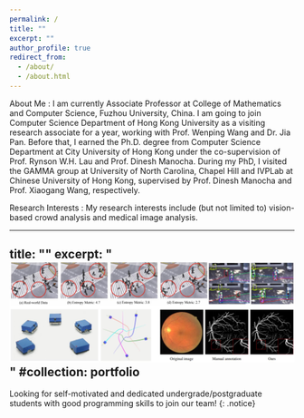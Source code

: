 ```yaml
---
permalink: /
title: ""
excerpt: ""
author_profile: true
redirect_from: 
  - /about/
  - /about.html
---
```



About Me
:   I am currently Associate Professor at College of Mathematics and Computer Science, Fuzhou University, China. I am going to join Computer Science Department of Hong Kong University as a visiting research associate for a year, working with Prof. Wenping Wang and Dr. Jia Pan. Before that, I earned the Ph.D. degree from Computer Science Department at City University of Hong Kong under the co-supervision of Prof. Rynson W.H. Lau and Prof. Dinesh Manocha. During my PhD, I visited the GAMMA group at University of North Carolina, Chapel Hill and IVPLab at Chinese University of Hong Kong, supervised by Prof. Dinesh Manocha and Prof. Xiaogang Wang, respectively.

Research Interests
:   My research interests include (but not limited to) vision-based crowd analysis and medical image analysis.

---
title: ""
excerpt: "<img src='/images/research_sum.jpg'>"
#collection: portfolio
---

Looking for self-motivated and dedicated undergrade/postgraduate students with good programming skills to join our team! 
{: .notice}

